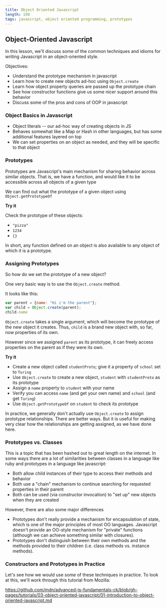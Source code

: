 ```yaml
---
title: Object Oriented Javascript
length: 150
tags: javascript, object oriented programming, prototypes
---
```


## Object-Oriented Javascript

In this lesson, we'll discuss some of the common techniques
and idioms for writing Javascript in an object-oriented style.

Objectives:

* Understand the prototype mechanism in javascript
* Learn how to create new objects ad-hoc using `Object.create`
* Learn how object property queries are passed up the prototype chain
* See how constructor functions give us some nicer support around this
  behavior
* Discuss some of the pros and cons of OOP in javascript


### Object Basics in Javascript

* Object literals -- our ad-hoc way of creating objects in JS
* Behaves somewhat like a Map or Hash in other languages, but has
some additional features layered on top
* We can set properties on an object as needed, and they will be
specific to that object

### Prototypes

Prototypes are Javascript's main mechanism for sharing behavior
across similar objects. That is, we have a function, and would like
it to be accessible across all objects of a given type

We can find out what the prototype of a given object using
`Object.getPrototypeOf`

__Try it__

Check the prototype of these objects:

* `"pizza"`
* `1234`
* `{}`

In short, any function defined on an object is also available to
any object of which it is a prototype.

### Assigning Prototypes

So how do we set the prototype of a new object?

One very basic way is to use the `Object.create` method.

It looks like this:

```javascript
var parent = {name: "Hi i'm the parent"};
var child = Object.create(parent);
child.name
```

`Object.create` takes a single argument, which will become the prototype
of the new object it creates. Thus, `child` is a brand new object with, so
far, now properties of its own.

However since we assigned `parent` as its prototype, it can freely
access properties on the parent as if they were its own.

__Try it__

* Create a new object called `studentProto`; give it a property of
  `school` set to `Turing`
* Use `Object.create` to create a new object, `student` with
  `studentProto` as its prototype
* Assign a `name` property to `student` with your name
* Verify you can access `name` (and get your own name) and `school` (and
  get `Turing`)
* Use `Object.getPrototypeOf` on `student` to check its prototype

In practice, we generally don't actually use `Object.create` to assign
prototype relationships. There are better ways. But it is useful for
making very clear how the relationships are getting assigned, as we have
done here.

### Prototypes vs. Classes

This is a topic that has been hashed out to great length on the
internet. In some ways there are a lot of similarities between
classes in a language like ruby and prototypes in a language like
javascript:

* Both allow child instances of their type to access their methods and
  behavior
* Both use a "chain" mechanism to continue searching for requested
  properties in their parent
* Both can be used (via constructor invocation) to "set up" new objects
when they are created

However, there are also some major differences

* Prototypes don't really provide a mechanism for encapsulation of
  state, which is one of the major principles of most OO languages.
  Javascript doesn't provide an OO-style mechanism for "private"
  functions (although we can achieve something similar with closures).
* Prototypes don't distinguish between their own methods and the methods
  provided to their children (i.e. class methods vs. instance methods).

### Constructors and Prototypes in Practice

Let's see how we would use some of these techniques in practice.
To look at this, we'll work through this tutorial from Mozilla:

https://github.com/mdn/advanced-js-fundamentals-ck/blob/gh-pages/tutorials/03-object-oriented-javascript/01-introduction-to-object-oriented-javascript.md


